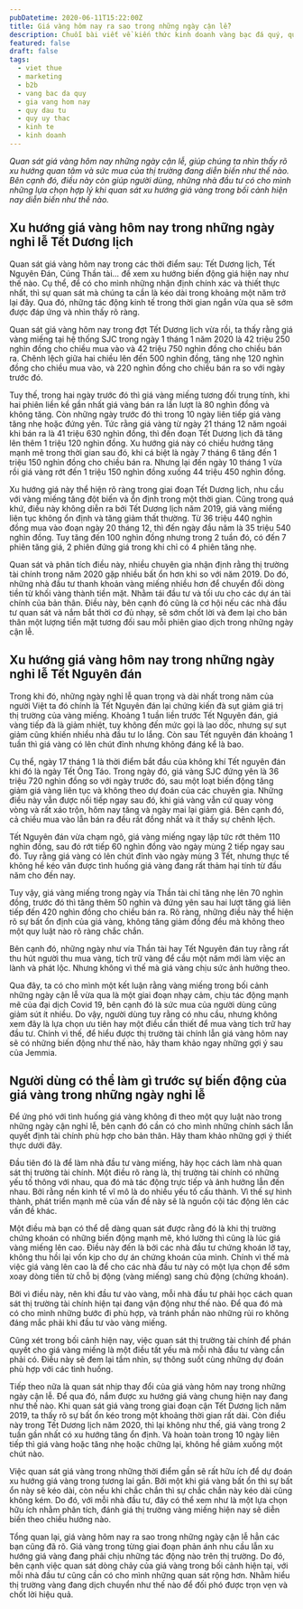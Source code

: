 ```yaml
---
pubDatetime: 2020-06-11T15:22:00Z
title: Giá vàng hôm nay ra sao trong những ngày cận lễ?
description: Chuỗi bài viết về kiến thức kinh doanh vàng bạc đá quý, quỹ ủy thác đầu tư do nhavantuonglai chia sẻ sẽ cung cấp những kiến thức hữu ích, giúp các nhà đầu tư biết nên bắt đầu thế nào để khởi nghiệp hiệu quả.
featured: false
draft: false
tags:
  - viet thue
  - marketing
  - b2b
  - vang bac da quy
  - gia vang hom nay
  - quy dau tu
  - quy uy thac
  - kinh te
  - kinh doanh
---
```


_Quan sát giá vàng hôm nay những ngày cận lễ, giúp chúng ta nhìn thấy rõ xu hướng quan tâm và sức mua của thị trường đang diễn biến như thế nào. Bên cạnh đó, điều này còn giúp người dùng, những nhà đầu tư có cho mình những lựa chọn hợp lý khi quan sát xu hướng giá vàng trong bối cảnh hiện nay diễn biến như thế nào._

## Xu hướng giá vàng hôm nay trong những ngày nghỉ lễ Tết Dương lịch

Quan sát giá vàng hôm nay trong các thời điểm sau: Tết Dương lịch, Tết Nguyên Đán, Cúng Thần tài… để xem xu hướng biến động giá hiện nay như thế nào. Cụ thể, để có cho mình những nhận định chính xác và thiết thực nhất, thì sự quan sát mà chúng ta cần là kéo dài trong khoảng một năm trở lại đây. Qua đó, những tác động kinh tế trong thời gian ngắn vừa qua sẽ sớm được đáp ứng và nhìn thấy rõ ràng.

Quan sát giá vàng hôm nay trong đợt Tết Dương lịch vừa rồi, ta thấy rằng giá vàng miếng tại hệ thống SJC trong ngày 1 tháng 1 năm 2020 là 42 triệu 250 nghìn đồng cho chiều mua vào và 42 triệu 750 nghìn đồng cho chiều bán ra. Chênh lệch giữa hai chiều lên đến 500 nghìn đồng, tăng nhẹ 120 nghìn đồng cho chiều mua vào, và 220 nghìn đồng cho chiều bán ra so với ngày trước đó.

Tuy thế, trong hai ngày trước đó thì giá vàng miếng tương đối trung tính, khi hai phiên liền kề gần nhất giá vàng bán ra lần lượt là 80 nghìn đồng và không tăng. Còn những ngày trước đó thì trong 10 ngày liên tiếp giá vàng tăng nhẹ hoặc đứng yên. Tức rằng giá vàng từ ngày 21 tháng 12 năm ngoái khi bán ra là 41 triệu 630 nghìn đồng, thì đến đoạn Tết Dương lịch đã tăng lên thêm 1 triệu 120 nghìn đồng. Xu hướng giá này có chiều hướng tăng mạnh mẽ trong thời gian sau đó, khi cá biệt là ngày 7 tháng 6 tăng đến 1 triệu 150 nghìn đồng cho chiều bán ra. Nhưng lại đến ngày 10 tháng 1 vừa rồi giá vàng rớt đến 1 triệu 150 nghìn đồng xuống 44 triệu 450 nghìn đồng.

Xu hướng giá này thể hiện rõ ràng trong giai đoạn Tết Dương lịch, nhu cầu với vàng miếng tăng đột biến và ổn định trong một thời gian. Cũng trong quá khứ, điều này không diễn ra bởi Tết Dương lịch năm 2019, giá vàng miếng liên tục không ổn định và tăng giảm thất thường. Từ 36 triệu 440 nghìn đồng mua vào đoạn ngày 20 tháng 12, thì đến ngày đầu năm là 35 triệu 540 nghìn đồng. Tuy tăng đến 100 nghìn đồng nhưng trong 2 tuần đó, có đến 7 phiên tăng giá, 2 phiên đứng giá trong khi chỉ có 4 phiên tăng nhẹ.

Quan sát và phân tích điều này, nhiều chuyên gia nhận định rằng thị trường tài chính trong năm 2020 gặp nhiều bất ổn hơn khi so với năm 2019. Do đó, những nhà đầu tư thanh khoản vàng miếng nhiều hơn để chuyển đổi dòng tiền từ khối vàng thành tiền mặt. Nhằm tái đầu tư và tối ưu cho các dự án tài chính của bản thân. Điều này, bên cạnh đó cũng là cơ hội nếu các nhà đầu tư quan sát và nắm bắt thời cơ đủ nhạy, sẽ sớm chốt lời và đem lại cho bản thân một lượng tiền mặt tương đối sau mỗi phiên giao dịch trong những ngày cận lễ.

## Xu hướng giá vàng hôm nay trong những ngày nghỉ lễ Tết Nguyên đán

Trong khi đó, những ngày nghỉ lễ quan trọng và dài nhất trong năm của người Việt ta đó chính là Tết Nguyên đán lại chứng kiến đà sụt giảm giá trị thị trường của vàng miếng. Khoảng 1 tuần liền trước Tết Nguyên đán, giá vàng tiếp đà là giảm nhiệt, tuy không đến mức gọi là lao dốc, nhưng sự sụt giảm cũng khiến nhiều nhà đầu tư lo lắng. Còn sau Tết nguyên đán khoảng 1 tuần thì giá vàng có lên chút đỉnh nhưng không đáng kể là bao.

Cụ thể, ngày 17 tháng 1 là thời điểm bắt đầu của không khí Tết nguyên đán khi đó là ngày Tết Ông Táo. Trong ngày đó, giá vàng SJC đứng yên là 36 triệu 720 nghìn đồng so với ngày trước đó, sau một loạt biến động tăng giảm giá vàng liên tục và không theo dự đoán của các chuyên gia. Những điều này vẫn được nối tiếp ngay sau đó, khi giá vàng vẫn cứ quay vòng vòng và rất xáo trộn, hôm nay tăng và ngày mai lại giảm giá. Bên cạnh đó, cả chiều mua vào lẫn bán ra đều rất đồng nhất và ít thấy sự chênh lệch.

Tết Nguyên đán vừa chạm ngõ, giá vàng miếng ngay lập tức rớt thêm 110 nghìn đồng, sau đó rớt tiếp 60 nghìn đồng vào ngày mùng 2 tiếp ngay sau đó. Tuy rằng giá vàng có lên chút đỉnh vào ngày mùng 3 Tết, nhưng thực tế không hề kéo vãn được tình huống giá vàng đang rất thảm hại tính từ đầu năm cho đến nay.

Tuy vậy, giá vàng miếng trong ngày vía Thần tài chỉ tăng nhẹ lên 70 nghìn đồng, trước đó thì tăng thêm 50 nghìn và đứng yên sau hai lượt tăng giá liên tiếp đến 420 nghìn đồng cho chiều bán ra. Rõ ràng, những điều này thể hiện rõ sự bất ổn định của giá vàng, không tăng giảm đồng đều mà không theo một quy luật nào rõ ràng chắc chắn.

Bên cạnh đó, những ngày như vía Thần tài hay Tết Nguyên đán tuy rằng rất thu hút người thu mua vàng, tích trữ vàng để cầu một năm mới làm việc an lành và phát lộc. Nhưng không vì thế mà giá vàng chịu sức ảnh hưởng theo.

Qua đây, ta có cho mình một kết luận rằng vàng miếng trong bối cảnh những ngày cận lễ vừa qua là một giai đoạn nhạy cảm, chịu tác động mạnh mẽ của đại dịch Covid 19, bên cạnh đó là sức mua của người dùng cũng giảm sút ít nhiều. Do vậy, người dùng tuy rằng có nhu cầu, nhưng không xem đây là lựa chọn ưu tiên hay một điều cần thiết để mua vàng tích trữ hay đầu tư. Chính vì thế, để hiểu được thị trường tài chính lẫn giá vàng hôm nay sẽ có những biến động như thế nào, hãy tham khảo ngay những gợi ý sau của Jemmia.

## Người dùng có thể làm gì trước sự biến động của giá vàng trong những ngày nghỉ lễ

Để ứng phó với tình huống giá vàng không đi theo một quy luật nào trong những ngày cận nghỉ lễ, bên cạnh đó cần có cho mình những chính sách lẫn quyết định tài chính phù hợp cho bản thân. Hãy tham khảo những gợi ý thiết thực dưới đây.

Đầu tiên đó là để làm nhà đầu tư vàng miếng, hãy học cách làm nhà quan sát thị trường tài chính. Một điều rõ ràng là, thị trường tài chính có những yếu tố thông với nhau, qua đó mà tác động trực tiếp và ảnh hưởng lẫn đến nhau. Bởi rằng nền kinh tế vĩ mô là do nhiều yếu tố cấu thành. Vì thế sự hình thành, phát triển mạnh mẽ của vấn đề này sẽ là nguồn cội tác động lên các vấn đề khác.

Một điều mà bạn có thể dễ dàng quan sát được rằng đó là khi thị trường chứng khoán có những biến động mạnh mẽ, khó lường thì cũng là lúc giá vàng miếng lên cao. Điều này đến là bởi các nhà đầu tư chứng khoán lỡ tay, không thu hồi lại vốn kịp cho dự án chứng khoán của mình. Chính vì thế mà việc giá vàng lên cao là để cho các nhà đầu tư này có một lựa chọn để sớm xoay dòng tiền từ chỗ bị động (vàng miếng) sang chủ động (chứng khoán).

Bởi vì điều này, nên khi đầu tư vào vàng, mỗi nhà đầu tư phải học cách quan sát thị trường tài chính hiện tại đang vận động như thế nào. Để qua đó mà có cho mình những bước đi phù hợp, và tránh phần nào những rủi ro không đáng mắc phải khi đầu tư vào vàng miếng.

Cũng xét trong bối cảnh hiện nay, việc quan sát thị trường tài chính để phán quyết cho giá vàng miếng là một điều tất yếu mà mỗi nhà đầu tư vàng cần phải có. Điều này sẽ đem lại tầm nhìn, sự thông suốt cùng những dự đoán phù hợp với các tình huống.

Tiếp theo nữa là quan sát nhịp thay đổi của giá vàng hôm nay trong những ngày cận lễ. Để qua đó, nắm được xu hướng giá vàng chung hiện nay đang như thế nào. Khi quan sát giá vàng trong giai đoạn cận Tết Dương lịch năm 2019, ta thấy rõ sự bất ổn kéo trong một khoảng thời gian rất dài. Còn điều này trong Tết Dương lịch năm 2020, thì lại không như thế, giá vàng trong 2 tuần gần nhất có xu hướng tăng ổn định. Và hoàn toàn trong 10 ngày liên tiếp thì giá vàng hoặc tăng nhẹ hoặc chững lại, không hề giảm xuống một chút nào.

Việc quan sát giá vàng trong những thời điểm gần sẽ rất hữu ích để dự đoán xu hướng giá vàng trong tương lai gần. Bởi một khi giá vàng bất ổn thì sự bất ổn này sẽ kéo dài, còn nếu khi chắc chắn thì sự chắc chắn này kéo dài cũng không kém. Do đó, với mỗi nhà đầu tư, đây có thể xem như là một lựa chọn hữu ích nhằm phân tích, đánh giá thị trường vàng miếng hiện nay sẽ diễn biến theo chiều hướng nào.

Tổng quan lại, giá vàng hôm nay ra sao trong những ngày cận lễ hẳn các bạn cũng đã rõ. Giá vàng trong từng giai đoạn phản ánh nhu cầu lẫn xu hướng giá vàng đang phải chịu những tác động nào trên thị trường. Do đó, bên cạnh việc quan sát dòng chảy của giá vàng trong bối cảnh hiện tại, với mỗi nhà đầu tư cũng cần có cho mình những quan sát rộng hơn. Nhằm hiểu thị trường vàng đang dịch chuyển như thế nào để đối phó được trọn vẹn và chốt lời hiệu quả.